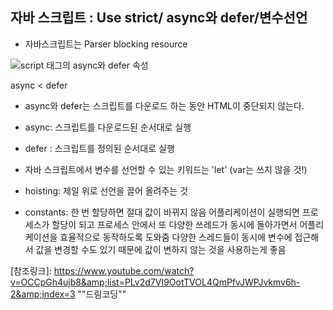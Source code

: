 ## 자바 스크립트 : Use strict/ async와 defer/변수선언

- 자바스크립트는 Parser blocking resource 

![script 태그의 async와 defer 속성](https://blog.kakaocdn.net/dn/cIB6Uq/btqxvoCTSJe/SqP6t1hjK7hEJKk5KVzjFk/img.jpg)

async < defer 

- async와 defer는 스크립트를 다운로드 하는 동안 HTML이 중단되지 않는다. 

- async:  스크립트를 다운로드된 순서대로 실행

- defer : 스크립트를 정의된 순서대로 실행



- 자바 스크립트에서 변수를 선언할 수 있는 키워드는 'let' (var는 쓰지 않을 것!)

- hoisting: 제일 위로 선언을 끌어 올려주는 것 

- constants: 한 번 할당하면 절대 값이 바뀌지 않음
  어플리케이션이 실행되면 
  프로세스가 할당이 되고 
  프로세스 안에서 또 다양한 쓰레드가 동시에 돌아가면서 
  어플리케이션을 효율적으로 동작하도록 도와줌
  다양한 스레드들이 동시에 변수에 접근해서 값을 변경할 수도 있기 때문에 
  값이 변하지 않는 것을 사용하는게 좋음

[참조링크]: https://www.youtube.com/watch?v=OCCpGh4ujb8&amp;list=PLv2d7VI9OotTVOL4QmPfvJWPJvkmv6h-2&amp;index=3	""드림코딩""